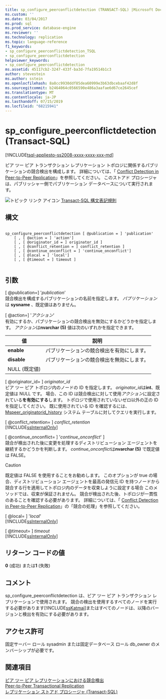 ```yaml
---
title: sp_configure_peerconflictdetection (TRANSACT-SQL) |Microsoft Docs
ms.custom: ''
ms.date: 03/04/2017
ms.prod: sql
ms.prod_service: database-engine
ms.reviewer: ''
ms.technology: replication
ms.topic: language-reference
f1_keywords:
- sp_configure_peerconflictdetection_TSQL
- sp_configure_peerconflictdetection
helpviewer_keywords:
- sp_configure_peerconflictdetection
ms.assetid: 45117cb2-3247-433f-ba3d-7fa19514b1c3
author: stevestein
ms.author: sstein
ms.openlocfilehash: 8a8cc9930ddf85dea60999e3b63dbcebaaf42d8f
ms.sourcegitcommit: b2464064c0566590e486a3aafae6d67ce2645cef
ms.translationtype: MT
ms.contentlocale: ja-JP
ms.lasthandoff: 07/15/2019
ms.locfileid: "68215941"
---
```

# <a name="spconfigurepeerconflictdetection-transact-sql"></a>sp_configure_peerconflictdetection (Transact-SQL)
[!INCLUDE[tsql-appliesto-ss2008-xxxx-xxxx-xxx-md](../../includes/tsql-appliesto-ss2008-xxxx-xxxx-xxx-md.md)]

  ピア ツー ピア トランザクション レプリケーション トポロジに関係するパブリケーションの競合検出を構成します。 詳細については、「 [Conflict Detection in Peer-to-Peer Replication](../../relational-databases/replication/transactional/peer-to-peer-conflict-detection-in-peer-to-peer-replication.md)」を参照してください。 このストアド プロシージャは、パブリッシャー側でパブリケーション データベースについて実行されます。  
  
 ![トピック リンク アイコン](../../database-engine/configure-windows/media/topic-link.gif "トピック リンク アイコン") [Transact-SQL 構文表記規則](../../t-sql/language-elements/transact-sql-syntax-conventions-transact-sql.md)  
  
## <a name="syntax"></a>構文  
  
```  
  
sp_configure_peerconflictdetection [ @publication = ] 'publication'  
    [ , [ @action = ] 'action']  
    [ , [ @originator_id = ] originator_id ]  
    [ , [ @conflict_retention = ] conflict_retention ]  
    [ , [ @continue_onconflict = ] 'continue_onconflict']  
    [ , [ @local = ] 'local']  
    [ , [ @timeout = ] timeout ]  
  
```  
  
## <a name="arguments"></a>引数  
 [ @publication=] '*publication*'  
 競合検出を構成するパブリケーションの名前を指定します。 *パブリケーション* は **sysname** 、既定値はありません。  
  
 [ @action=] '*アクション*'  
 有効にするか、パブリケーションの競合検出を無効にするかどうかを指定します。 *アクション*は**nvarchar (5)** 値は次のいずれかを指定できます。  
  
|値|説明|  
|-----------|-----------------|  
|**enable**|パブリケーションの競合検出を有効にします。|  
|**disable**|パブリケーションの競合検出を無効にします。|  
|NULL (既定値)||  
  
 [ @originator_id= ] *originator_id*  
 ピア ツー ピア トポロジ内のノードの ID を指定します。 *originator_id*は**int**、既定値は NULL です。 場合、この ID は競合検出に対して使用*アクション*に設定されている**を有効にする**します。 トポロジで使用されていないゼロ以外の正の ID を指定してください。 既に使用されている ID を確認するには、 [Mspeer_originatorid_history](../../relational-databases/system-tables/mspeer-originatorid-history-transact-sql.md) システム テーブルに対してクエリを実行します。  
  
 [ @conflict_retention= ] *conflict_retention*  
 [!INCLUDE[ssInternalOnly](../../includes/ssinternalonly-md.md)]  
  
 [ @continue_onconflict= ] '*continue_onconflict*' ]  
 競合が検出された後に変更を処理するディストリビューション エージェントを継続するかどうかを判断します。 *continue_onconflict*は**nvarchar (5)** で既定値は FALSE。  
  
> [!CAUTION]  
>  既定値は FALSE を使用することをお勧めします。 このオプションが true の場合、ディストリビューション エージェントを最高の発信元 ID を持つノードから競合する行を適用してトポロジ内のデータを収束しように設定する場合 このメソッドでは、収束が保証されません。 競合が検出された後、トポロジが一貫性のあることを確認する必要があります。 詳細については、「 [Conflict Detection in Peer-to-Peer Replication](../../relational-databases/replication/transactional/peer-to-peer-conflict-detection-in-peer-to-peer-replication.md)」の「競合の処理」を参照してください。  
  
 [ @local= ] '*local*'  
 [!INCLUDE[ssInternalOnly](../../includes/ssinternalonly-md.md)]  
  
 [ @timeout= ] *timeout*  
 [!INCLUDE[ssInternalOnly](../../includes/ssinternalonly-md.md)]  
  
## <a name="return-code-values"></a>リターン コードの値  
 **0** (成功) または**1** (失敗)  
  
## <a name="remarks"></a>コメント  
 sp_configure_peerconflictdetection は、ピア ツー ピア トランザクション レプリケーションで使用されます。 競合の検出を使用するすべてのノードを実行する必要があります[!INCLUDE[ssKatmai](../../includes/sskatmai-md.md)]またはすべてのノードは、以降のバージョンと検出を有効にする必要があります。  
  
## <a name="permissions"></a>アクセス許可  
 固定サーバー ロール sysadmin または固定データベース ロール db_owner のメンバーシップが必要です。  
  
## <a name="see-also"></a>関連項目  
 [ピア ツー ピア レプリケーションにおける競合検出](../../relational-databases/replication/transactional/peer-to-peer-conflict-detection-in-peer-to-peer-replication.md)   
 [Peer-to-Peer Transactional Replication](../../relational-databases/replication/transactional/peer-to-peer-transactional-replication.md)   
 [レプリケーション ストアド プロシージャ &#40;Transact-SQL&#41;](../../relational-databases/system-stored-procedures/replication-stored-procedures-transact-sql.md)  
  
  

